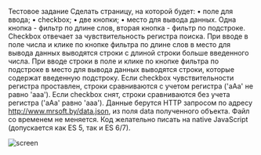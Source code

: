 Тестовое задание
Сделать страницу, на которой будет:
•	поле для ввода;
•	checkbox;
•	две кнопки;
•	место для вывода данных.
Одна кнопка - фильтр по длине слов, вторая кнопка - фильтр по подстроке. Checkbox отвечает за чувствительность регистра поиска.
При вводе в поле числа и клике по кнопке фильтра по длине слов в место для вывода данных выводятся строки с длиной строки больше введенного числа.
При вводе строки в поле и клике по кнопке фильтра по подстроке в место для вывода данных выводятся строки, которые содержат введенную подстроку.
Если checkbox чувствительности регистра проставлен, строки сравниваются с учетом регистра ('aAa' не равно 'aaa'). Если checkbox снят, строки сравниваются без учета регистра ('aAa' равно 'aaa').
Данные берутся HTTP запросом по адресу http://www.mrsoft.by/data.json, из поля data полученного объекта. Файл со временем не меняется.
Код желательно писать на native JavaScript (допускается как ES 5, так и ES 6/7).

<img src="https://i.ibb.co/RH6VRgW/screen.png" alt="screen" border="0">
